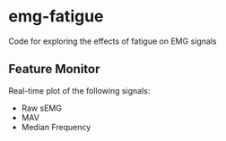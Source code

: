 # emg-fatigue

Code for exploring the effects of fatigue on EMG signals

## Feature Monitor
Real-time plot of the following signals:
 - Raw sEMG
 - MAV
 - Median Frequency
